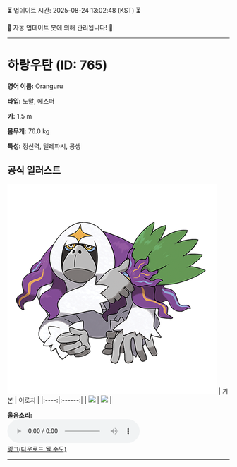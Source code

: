 
⏳ 업데이트 시간: 2025-08-24 13:02:48 (KST) ⏳

🤖 자동 업데이트 봇에 의해 관리됩니다! 🤖

---

# 하랑우탄 (ID: 765)
**영어 이름:** Oranguru

**타입:** 노말, 에스퍼

**키:** 1.5 m

**몸무게:** 76.0 kg

**특성:** 정신력, 텔레파시, 공생

## 공식 일러스트
![](https://raw.githubusercontent.com/PokeAPI/sprites/master/sprites/pokemon/other/official-artwork/765.png)
| 기본 | 이로치 |
|:----:|:------:|
| <img src="http://play.pokemonshowdown.com/sprites/ani/oranguru.gif" width="200"> | <img src="http://play.pokemonshowdown.com/sprites/ani-shiny/oranguru.gif" width="200"> |

**울음소리:**<br><audio controls src="https://raw.githubusercontent.com/PokeAPI/cries/main/cries/pokemon/latest/765.ogg"></audio><br> [링크(다운로드 될 수도)](https://raw.githubusercontent.com/PokeAPI/cries/main/cries/pokemon/latest/765.ogg)


---
